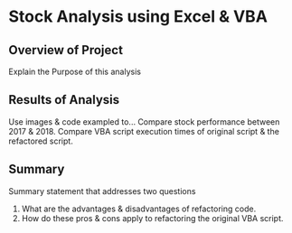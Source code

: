 # Stock Analysis using Excel & VBA

## Overview of Project

Explain the Purpose of this analysis

## Results of Analysis

Use images & code exampled to...
Compare stock performance between 2017 & 2018.
Compare VBA script execution times of original script & the refactored script.

## Summary
Summary statement that addresses two questions
1. What are the advantages & disadvantages of refactoring code.
2. How do these pros & cons apply to refactoring the original VBA script.


